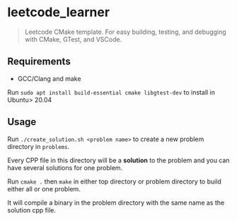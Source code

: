 # leetcode_learner
> Leetcode CMake template. For easy building, testing, and debugging with CMake, GTest, and VSCode.

## Requirements
- GCC/Clang and make

Run `sudo apt install build-essential cmake libgtest-dev` to install in Ubuntu> 20.04

## Usage

Run `./create_solution.sh <problem name>` to create a new problem directory in `problems`.

Every CPP file in this directory will be a **solution** to the problem and you can have several solutions for one problem.

Run `cmake .` then `make` in either top directory or problem directory to build either all or one problem.

It will compile a binary in the problem directory with the same name as the solution cpp file.
